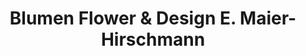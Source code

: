 ---
title: "Blumen Flower & Design E. Maier-Hirschmann"
url: /ellwangen-jagst/blumen-flower-und-design-e-maier-hirschmann/
shop: Blumen
---